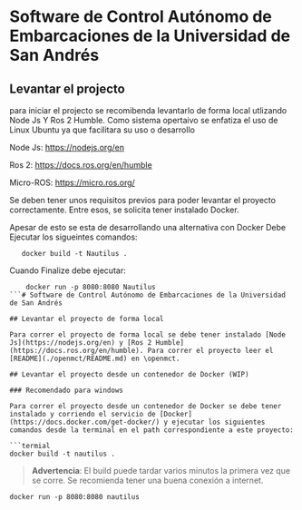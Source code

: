 # Software de Control Autónomo de Embarcaciones de la Universidad de San Andrés

## Levantar el projecto 
 para iniciar el projecto se recomibenda levantarlo de forma local utlizando Node Js Y Ros 2 Humble. Como sistema opertaivo se enfatiza el uso de Linux Ubuntu ya que facilitara su uso o desarrollo 

 Node Js: https://nodejs.org/en
 
 Ros 2: https://docs.ros.org/en/humble

 Micro-ROS: https://micro.ros.org/

 Se deben tener unos requisitos previos para poder levantar el proyecto correctamente. Entre esos, se solicita tener instalado Docker.

 Apesar de esto se esta de desarrollando una alternativa con Docker 
    Debe Ejecutar los sigueintes comandos:
 ``` 
    docker build -t Nautilus .
```

Cuando Finalize debe ejecutar:

```
    docker run -p 8080:8080 Nautilus
```# Software de Control Autónomo de Embarcaciones de la Universidad de San Andrés

## Levantar el proyecto de forma local

Para correr el proyecto de forma local se debe tener instalado [Node Js](https://nodejs.org/en) y [Ros 2 Humble](https://docs.ros.org/en/humble). Para correr el proyecto leer el [README](./openmct/README.md) en \openmct.

## Levantar el proyecto desde un contenedor de Docker (WIP)

### Recomendado para windows

Para correr el proyecto desde un contenedor de Docker se debe tener instalado y corriendo el servicio de [Docker](https://docs.docker.com/get-docker/) y ejecutar los siguientes comandos desde la terminal en el path correspondiente a este proyecto:

```termial
docker build -t nautilus .
```

> **Advertencia**: El build puede tardar varios minutos la primera vez que se corre. Se recomienda tener una buena conexión a internet.

```terminal
docker run -p 8080:8080 nautilus
```
